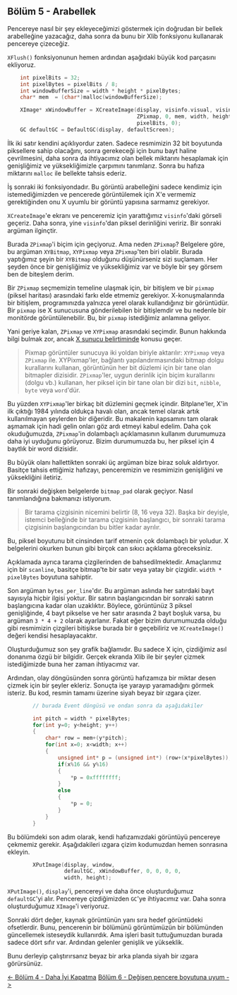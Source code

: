 ## Bölüm 5 - Arabellek

Pencereye nasıl bir şey ekleyeceğimizi göstermek için doğrudan bir bellek arabelleğine yazacağız, daha sonra da bunu bir Xlib fonksiyonu kullanarak pencereye çizeceğiz.

`XFlush()` fonksiyonunun hemen ardından aşağıdaki büyük kod parçasını ekliyoruz.

```c
    int pixelBits = 32;
    int pixelBytes = pixelBits / 8;
    int windowBufferSize = width * height * pixelBytes;
    char* mem  = (char*)malloc(windowBufferSize);

    XImage* xWindowBuffer = XCreateImage(display, visinfo.visual, visinfo.depth,
                                         ZPixmap, 0, mem, width, height,
                                         pixelBits, 0);
    GC defaultGC = DefaultGC(display, defaultScreen);
```

İlk iki satır kendini açıklıyordur zaten. Sadece resmimizin 32 bit boyutunda piksellere sahip olacağını, sonra gerekeceği için bunu bayt haline çevrilmesini, daha sonra da ihtiyacımız olan bellek miktarını hesaplamak için genişliğimiz ve yüksekliğimizle çarpımını tanımlarız. Sonra bu hafıza miktarını `malloc` ile bellekte tahsis ederiz.

İş sonraki iki fonksiyondadır. Bu görüntü arabelleğini sadece kendimiz için istemediğimizden ve pencerede görüntülemek için X'e vermemiz gerektiğinden onu X uyumlu bir görüntü yapısına sarmamız gerekiyor.

`XCreateImage`'e ekranı ve penceremiz için yarattığımız `visinfo`'daki görseli geçeriz. Daha sonra, yine `visinfo`'dan piksel derinliğini veririz. Bir sonraki argüman ilginçtir.

Burada `ZPixmap`'i biçim için geçiyoruz. Ama neden `ZPixmap`? Belgelere göre, bu argüman `XYBitmap`, `XYPixmap` veya `ZPixmap`'ten biri olablir. Burada yaptığımız şeyin bir `XYBitmap` olduğunu düşünürseniz sizi suçlamam. Her şeyden önce bir genişliğimiz ve yüksekliğimiz var ve böyle bir şey görsem ben de biteşlem derim.

Bir `ZPixmap` seçmemizin temeline ulaşmak için, bir bitişlem ve bir `pixmap` (piksel haritası) arasındaki farkı elde etmemiz gerekiyor. X-konuşmalarında bir bitişlem, programınızda yalnızca yerel olarak kullandığınız bir görüntüdür. Bir `pixmap` ise X sunucusuna gönderilebilen bir bitişlemdir ve bu nedenle bir monitörde görüntülenebilir. Bu, bir `pixmap` istediğimiz anlamına geliyor.

Yani geriye kalan, `ZPixmap` ve `XYPixmap` arasındaki seçimdir. Bunun hakkında bilgi bulmak zor, ancak [X sunucu belirtiminde](https://www.x.org/releases/X11R7.6/doc/xorg-server/Xserver-spec.html) konusu geçer.

> Pixmap görüntüler sunucuya iki yoldan biriyle aktarılır: `XYPixmap` veya `ZPixmap` ile. XYPixmap'ler, bağlantı yapılandırmasındaki bitmap dolgu kurallarını kullanan, görüntünün her bit düzlemi için bir tane olan bitmapler dizisidir. `ZPixmap`'ler, uygun derinlik için biçim kurallarını (dolgu vb.) kullanan, her piksel için bir tane olan bir dizi `bit`, `nibble`, `byte` veya `word`'dür.

Bu yüzden `XYPixmap`'ler birkaç bit düzlemini geçmek içindir. Bitplane'ler, X'in ilk çıktığı 1984 yılında oldukça havalı olan, ancak temel olarak artık kullanılmayan şeylerden bir diğeridir. Bu makalenin kapsamını tam olarak aşmamak için hadi gelin onları göz ardı etmeyi kabul edelim. Daha çok okuduğumuzda, `ZPixmap`'in dolambaçlı açıklamasının kullanım durumumuza daha iyi uyduğunu görüyoruz. Bizim durumumuzda bu, her piksel için 4 baytlık bir word dizisidir.

Bu büyük olanı hallettikten sonraki üç argüman bize biraz soluk aldırtıyor. Basitçe tahsis ettiğimiz hafızayı, penceremizin ve resmimizin genişliğini ve yüksekliğini iletiriz.

Bir sonraki değişken belgelerde `bitmap_pad` olarak geçiyor. Nasıl tanımlandığına bakmanızı istiyorum.

> Bir tarama çizgisinin nicemini belirtir (8, 16 veya 32). Başka bir deyişle, istemci belleğinde bir tarama çizgisinin başlangıcı, bir sonraki tarama çizgisinin başlangıcından bu bitler kadar ayrılır.

Bu, piksel boyutunu bit cinsinden tarif etmenin çok dolambaçlı bir yoludur. X belgelerini okurken bunun gibi birçok can sıkıcı açıklama göreceksiniz.

Açıklamada ayrıca tarama çizgilerinden de bahsedilmektedir. Amaçlarımız için bir `scanline`, basitçe bitmap'te bir satır veya yatay bir çizgidir. `width * pixelBytes` boyutuna sahiptir.

Son argüman `bytes_per_line`'dır. Bu argüman aslında her satırdaki bayt sayısıyla hiçbir ilgisi yoktur. Bir satırın başlangıcından bir sonraki satırın başlangıcına kadar olan uzaklıktır. Böylece, görüntünüz 3 piksel genişliğinde, 4 bayt pikselse ve her satır arasında 2 bayt boşluk varsa, bu argüman `3 * 4 + 2` olarak ayarlanır. Fakat eğer bizim durumumuzda olduğu gibi resmimizin çizgileri bitişikse burada bir `0` geçebiliriz ve `XCreateImage()` değeri kendisi hesaplayacaktır.

Oluşturduğumuz son şey grafik bağlamıdır. Bu sadece X için, çizdiğimiz asıl donanıma özgü bir bilgidir. Gerçek ekranda Xlib ile bir şeyler çizmek istediğimizde buna her zaman ihtiyacımız var.

Ardından, olay döngüsünden sonra görüntü hafızamıza bir miktar desen çizmek için bir şeyler ekleriz. Sonuçta işe yarayıp yaramadığını görmek isteriz. Bu kod, resmin tamamı üzerine siyah beyaz bir ızgara çizer.

```c
        // burada Event döngüsü ve ondan sonra da aşağıdakiler

        int pitch = width * pixelBytes;
        for(int y=0; y<height; y++)
        {
            char* row = mem+(y*pitch);
            for(int x=0; x<width; x++)
            {
                unsigned int* p = (unsigned int*) (row+(x*pixelBytes));
                if(x%16 && y%16)
                {
                    *p = 0xffffffff;
                }
                else
                {
                    *p = 0;
                }
            }
        }
```

Bu bölümdeki son adım olarak, kendi hafızamızdaki görüntüyü pencereye çekmemiz gerekir. Aşağıdakileri ızgara çizim kodumuzdan hemen sonrasına ekleyin.

```c
        XPutImage(display, window,
                  defaultGC, xWindowBuffer, 0, 0, 0, 0,
                  width, height);
```

`XPutImage()`, `display`'i, pencereyi ve daha önce oluşturduğumuz `defaultGC`'yi alır. Pencereye çizdiğimizden `GC`'ye ihtiyacımız var. Daha sonra oluşturduğumuz `XImage`'i veriyoruz.

Sonraki dört değer, kaynak görüntünün yanı sıra hedef görüntüdeki ofsetlerdir. Bunu, pencerenin bir bölümünü görüntümüzün bir bölümünden güncellemek isteseydik kullanırdık. Ama işleri basit tuttuğumuzdan burada sadece dört sıfır var. Ardından gelenler genişlik ve yükseklik.

Bunu derleyip çalıştırırsanız beyaz bir arka planda siyah bir ızgara görürsünüz.

[<- Bölüm 4 - Daha İyi Kapatma](../daha-iyi-kapatma/README.md) [Bölüm 6 - Değişen pencere boyutuna uyum ->](../degisken-pencere-boyutuna-uyum/README.md)
